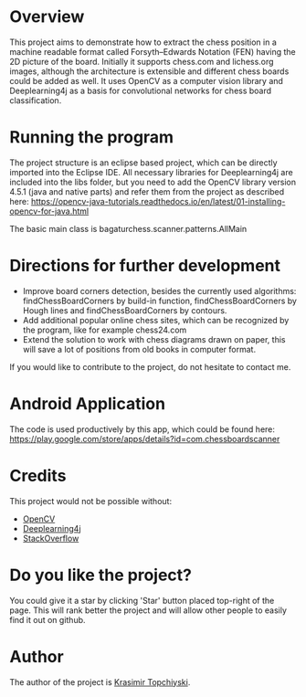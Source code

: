 # Overview

This project aims to demonstrate how to extract the chess position in a machine readable format called Forsyth–Edwards Notation (FEN) having the 2D picture of the board.
Initially it supports chess.com and lichess.org images, although the architecture is extensible and different chess boards could be added as well.
It uses OpenCV as a computer vision library and Deeplearning4j as a basis for convolutional networks for chess board classification.

# Running the program

The project structure is an eclipse based project, which can be directly imported into the Eclipse IDE.
All necessary libraries for Deeplearning4j are included into the libs folder, but you need to add the OpenCV library version 4.5.1 (java and native parts) and refer them from the project as described here: https://opencv-java-tutorials.readthedocs.io/en/latest/01-installing-opencv-for-java.html

The basic main class is bagaturchess.scanner.patterns.AllMain

# Directions for further development

  -  Improve board corners detection, besides the currently used algorithms: findChessBoardCorners by build-in function, findChessBoardCorners by Hough lines and findChessBoardCorners by contours.
  -  Add additional popular online chess sites, which can be recognized by the program, like for example chess24.com
  -  Extend the solution to work with chess diagrams drawn on paper, this will save a lot of positions from old books in computer format.

If you would like to contribute to the project, do not hesitate to contact me.

# Android Application

The code is used productively by this app, which could be found here: https://play.google.com/store/apps/details?id=com.chessboardscanner

# Credits

This project would not be possible without:
  -  [OpenCV](https://opencv.org/)
  -  [Deeplearning4j](https://deeplearning4j.org/)
  -  [StackOverflow](https://stackoverflow.com/)

# Do you like the project?

You could give it a star by clicking 'Star' button placed top-right of the page.
This will rank better the project and will allow other people to easily find it out on github.

# Author

The author of the project is <a href="https://www.linkedin.com/in/topchiyski/">Krasimir Topchiyski</a>.
